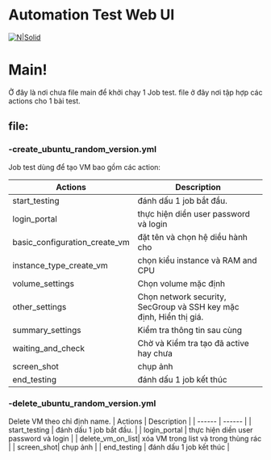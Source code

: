 # Automation Test Web UI

[![N|Solid](https://drive.nimtechnology.com/apps/theming/image/logo?useSvg=1&v=16)](https://----)

# Main!
Ở đây là nơi chưa file main để khởi chạy 1 Job test.
file ở đây nơi tập hợp các actions cho 1 bài test.

## file:
### -create_ubuntu_random_version.yml
Job test dùng để tạo VM bao gồm các action:

| Actions | Description |
| ------ | ------ |
| start_testing | đánh dấu 1 job bắt đầu. |
| login_portal | thực hiện diền user password và login |
| basic_configuration_create_vm| đặt tên và chọn hệ diều hành cho |
| instance_type_create_vm| chọn kiểu instance và RAM and CPU |
| volume_settings | Chọn volume mặc định |
| other_settings| Chọn network security, SecGroup và SSH key mặc định, Hiển thị giá. |
| summary_settings| Kiểm tra thông tin sau cùng |
| waiting_and_check| Chờ và Kiểm tra tạo đã active hay chưa |
| screen_shot| chụp ảnh |
| end_testing | đánh dấu 1 job kết thúc |


### -delete_ubuntu_random_version.yml

Delete VM theo chỉ định name.
| Actions | Description |
| ------ | ------ |
| start_testing | đánh dấu 1 job bắt đầu. |
| login_portal | thực hiện diền user password và login |
| delete_vm_on_list| xóa VM trong list và trong thùng rác |
| screen_shot| chụp ảnh |
| end_testing | đánh dấu 1 job kết thúc |
